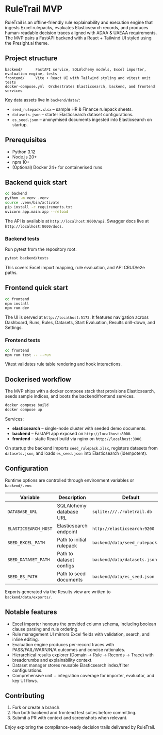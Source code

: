 # RuleTrail MVP

RuleTrail is an offline-friendly rule explainability and execution engine that ingests Excel rulepacks, evaluates Elasticsearch
records, and produces human-readable decision traces aligned with ADAA & UAEAA requirements. The MVP pairs a FastAPI backend with a
React + Tailwind UI styled using the Presight.ai theme.

## Project structure

```
backend/      FastAPI service, SQLAlchemy models, Excel importer, evaluation engine, tests
frontend/     Vite + React UI with Tailwind styling and vitest unit tests
docker-compose.yml  Orchestrates Elasticsearch, backend, and frontend services
```

Key data assets live in `backend/data/`:

- `seed_rulepack.xlsx` – sample HR & Finance rulepack sheets.
- `datasets.json` – starter Elasticsearch dataset configurations.
- `es_seed.json` – anonymised documents ingested into Elasticsearch on startup.

## Prerequisites

- Python 3.12
- Node.js 20+
- npm 10+
- (Optional) Docker 24+ for containerised runs

## Backend quick start

```bash
cd backend
python -m venv .venv
source .venv/bin/activate
pip install -r requirements.txt
uvicorn app.main:app --reload
```

The API is available at `http://localhost:8000/api`. Swagger docs live at `http://localhost:8000/docs`.

### Backend tests

Run pytest from the repository root:

```bash
pytest backend/tests
```

This covers Excel import mapping, rule evaluation, and API CRUD/e2e paths.

## Frontend quick start

```bash
cd frontend
npm install
npm run dev
```

The UI is served at `http://localhost:5173`. It features navigation across Dashboard, Runs, Rules, Datasets, Start Evaluation,
Results drill-down, and Settings.

### Frontend tests

```bash
cd frontend
npm run test -- --run
```

Vitest validates rule table rendering and hook interactions.

## Dockerised workflow

The MVP ships with a docker compose stack that provisions Elasticsearch, seeds sample indices, and boots the backend/frontend
services.

```bash
docker compose build
docker compose up
```

Services:

- **elasticsearch** – single-node cluster with seeded demo documents.
- **backend** – FastAPI app exposed on `http://localhost:8000`.
- **frontend** – static React build via nginx on `http://localhost:3000`.

On startup the backend imports `seed_rulepack.xlsx`, registers datasets from `datasets.json`, and loads `es_seed.json` into
Elasticsearch (idempotent).

## Configuration

Runtime options are controlled through environment variables or `backend/.env`:

| Variable | Description | Default |
|----------|-------------|---------|
| `DATABASE_URL` | SQLAlchemy database URL | `sqlite:///./ruletrail.db` |
| `ELASTICSEARCH_HOST` | Elasticsearch endpoint | `http://elasticsearch:9200` |
| `SEED_EXCEL_PATH` | Path to initial rulepack | `backend/data/seed_rulepack.xlsx` |
| `SEED_DATASET_PATH` | Path to dataset configs | `backend/data/datasets.json` |
| `SEED_ES_PATH` | Path to seed documents | `backend/data/es_seed.json` |

Exports generated via the Results view are written to `backend/data/exports/`.

## Notable features

- Excel importer honours the provided column schema, including boolean clause parsing and rule ordering.
- Rule management UI mirrors Excel fields with validation, search, and inline editing.
- Evaluation engine produces per-record traces with PASS/FAIL/WARN/N/A outcomes and concise rationales.
- Hierarchical results explorer (Domain → Rule → Records → Trace) with breadcrumbs and explainability context.
- Dataset manager stores reusable Elasticsearch index/filter configurations.
- Comprehensive unit + integration coverage for importer, evaluator, and key UI flows.

## Contributing

1. Fork or create a branch.
2. Run both backend and frontend test suites before committing.
3. Submit a PR with context and screenshots when relevant.

Enjoy exploring the compliance-ready decision trails delivered by RuleTrail.
